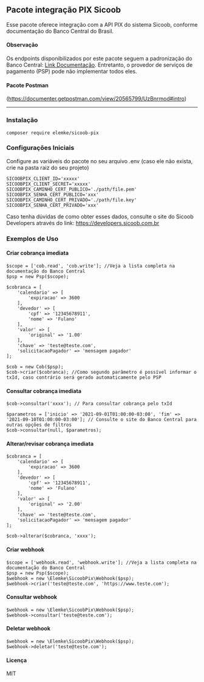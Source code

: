 ## Pacote integração PIX Sicoob

Esse pacote oferece integração com a API PIX do sistema Sicoob, conforme documentação do Banco Central do Brasil.

#### Observação

Os endpoints disponibilizados por este pacote seguem a padronização do Banco Central: [Link Documentação](https://bacen.github.io/pix-api/). Entretanto, o provedor de serviços de
pagamento (PSP) pode não implementar todos eles.

#### Pacote Postman
(https://documenter.getpostman.com/view/20565799/UzBnrmod#intro)

<hr>

### Instalação

```phpt
composer require elemke/sicoob-pix
```

### Configurações Iniciais

Configure as variáveis do pacote no seu arquivo .env (caso ele não exista, crie na pasta raiz do seu projeto)

```phpt
SICOOBPIX_CLIENT_ID='xxxxx'
SICOOBPIX_CLIENT_SECRET='xxxxx'
SICOOBPIX_CAMINHO_CERT_PUBLICO='./path/file.pem'
SICOOBPIX_SENHA_CERT_PUBLICO='xxx'
SICOOBPIX_CAMINHO_CERT_PRIVADO='./path/file.key'
SICOOBPIX_SENHA_CERT_PRIVADO='xxx'
```

Caso tenha dúvidas de como obter esses dados, consulte o site do Sicoob Developers através do link: https://developers.sicoob.com.br

### Exemplos de Uso

#### Criar cobrança imediata

```phpt
$scope = ['cob.read', 'cob.write']; //Veja a lista completa na documentação do Banco Central
$psp = new Psp($scope);

$cobranca = [
    'calendario' => [
        'expiracao' => 3600
    ],
    'devedor' => [
        'cpf' => '12345678911',
        'nome' => 'Fulano'
    ],
    'valor' => [
        'original' => '1.00'
    ],
    'chave' => 'teste@teste.com',
    'solicitacaoPagador' => 'mensagem pagador'
];

$cob = new Cob($psp);
$cob->criar($cobranca); //Como segundo parâmetro é possível informar o txId, caso contrário será gerado automaticamente pelo PSP
```

#### Consultar cobrança imediata

```phpt
$cob->consultar('xxxx'); // Para consultar cobrança pelo txId

$parametros = ['inicio' => '2021-09-01T01:00:00-03:00', 'fim' => '2021-09-10T01:00:00-03:00']; // Consulte o site do Banco Central para outras opções de filtros
$cob->consultar(null, $parametros);
```

#### Alterar/revisar cobrança imediata

```phpt
$cobranca = [
    'calendario' => [
        'expiracao' => 3600
    ],
    'devedor' => [
        'cpf' => '12345678911',
        'nome' => 'Fulano'
    ],
    'valor' => [
        'original' => '2.00'
    ],
    'chave' => 'teste@teste.com',
    'solicitacaoPagador' => 'mensagem pagador'
];

$cob->alterar($cobranca, 'xxxx');
```

#### Criar webhook

```phpt
$scope = ['webhook.read', 'webhook.write']; //Veja a lista completa na documentação do Banco Central
$psp = new Psp($scope);
$webhook = new \Elemke\SicoobPix\Webhook($psp);
$webhook->criar('teste@teste.com', 'https://www.teste.com');
```

#### Consultar webhook

```phpt
$webhook = new \Elemke\SicoobPix\Webhook($psp);
$webhook->consultar('teste@teste.com');
```

#### Deletar webhook

```phpt
$webhook = new \Elemke\SicoobPix\Webhook($psp);
$webhook->deletar('teste@teste.com');
```

#### Licença

MIT
